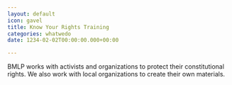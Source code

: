 ```yaml
---
layout: default
icon: gavel
title: Know Your Rights Training
categories: whatwedo
date: 1234-02-02T00:00:00.000+00:00

---
```

BMLP works with activists and organizations to protect their constitutional rights. We also work with local organizations to create their own materials.